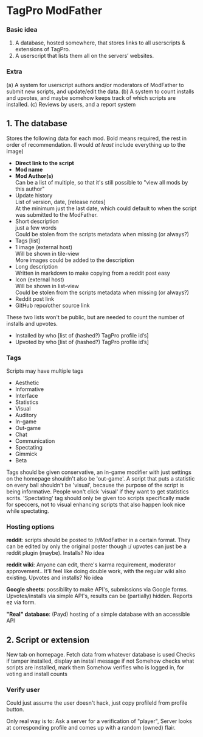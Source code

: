 # TagPro ModFather

### Basic idea
 1. A database, hosted somewhere, that stores links to all userscripts & extensions of TagPro.
 2. A userscript that lists them all on the servers’ websites.


### Extra
(a) A system for userscript authors and/or moderators of ModFather to submit new scripts, and update/edit the data.
(b) A system to count installs and upvotes, and maybe somehow keeps track of which scripts are installed.
(c) Reviews by users, and a report system

## 1. The database
Stores the following data for each mod. Bold means required, the rest in order of recommendation. (I would *at least* include everything up to the image)

  + **Direct link to the script**
  + **Mod name**
  + **Mod Author(s)**  
    Can be a list of multiple, so that it's still possible to "view all mods by this author"
  + Update history  
    List of version, date, [release notes]  
    At the minimum just the last date, which could default to when the script was submitted to the ModFather.
  + Short description  
    just a few words  
    Could be stolen from the scripts metadata when missing (or always?)
  + Tags [list]
  + 1 image (external host)  
    Will be shown in tile-view  
    More images could be added to the description
  + Long description  
    Written in markdown to make copying from a reddit post easy
  + Icon (external host)  
    Will be shown in list-view  
    Could be stolen from the scripts metadata when missing (or always?)
  + Reddit post link
  + GitHub repo/other source link

These two lists won't be public, but are needed to count the number of installs and upvotes.

  + Installed by who [list of (hashed?) TagPro profile id’s]
  + Upvoted by who [list of (hashed?) TagPro profile id’s]

### Tags
Scripts may have multiple tags

  + Aesthetic
  + Informative
  + Interface
  + Statistics
  + Visual
  + Auditory
  + In-game
  + Out-game
  + Chat
  + Communication
  + Spectating
  + Gimmick
  + Beta

Tags should be given conservative, an in-game modifier with just settings on the homepage shouldn't also be 'out-game'. A script that puts a statistic on every ball shouldn't be 'visual', because the purpose of the script is being informative. People won't click 'visual' if they want to get statistics scrits. 'Spectating' tag should only be given too scripts specifically made for speccers, not to visual enhancing scripts that also happen look nice while spectating.

### Hosting options
**reddit**: scripts should be posted to /r/ModFather in a certain format. They can be edited by only the original poster though :/ upvotes can just be a reddit plugin (maybe). Installs? No idea

**reddit wiki**: Anyone can edit, there's karma requirement, moderator approvement.. It'll feel like doing double work, with the regular wiki also existing. Upvotes and installs? No idea

**Google sheets**: possibility to make API's, submissions via Google forms. Upvotes/installs via simple API's, results can be (partially) hidden. Reports ez via form.

**"Real" database**: (Payd) hosting of a simple database with an accessible API

## 2. Script or extension
New tab on homepage.
Fetch data from whatever database is used
Checks if tamper installed, display an install message if not
Somehow checks what scripts are installed, mark them
Somehow verifies who is logged in, for voting and install counts

### Verify user
Could just assume the user doesn't hack, just copy profileId from profile button.

Only real way is to:
Ask a server for a verification of "player",
Server looks at corresponding profile and comes up with a random (owned) flair. 
